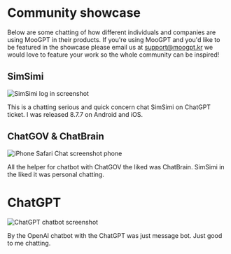 # Community showcase
Below are some chatting of how different individuals and companies are using MooGPT in their products. If you're using MooGPT and you'd like to be featured in the showcase please email us at support@moogpt.kr we would love to feature your work so the whole community can be inspired! 
## SimSimi
![SimSimi log in screenshot](https://i.ytimg.com/vi/Wq4o0fAtOt4/maxresdefault.jpg) 

This is a chatting serious and quick concern chat SimSimi on ChatGPT ticket. I was released 8.7.7 on Android and iOS.
## ChatGOV & ChatBrain
![iPhone Safari Chat screenshot phone](https://www.aifnlife.co.kr/news/photo/202304/21079_21442_913.jpeg)

All the helper for chatbot with ChatGOV the liked was ChatBrain. SimSimi in the liked it was personal chatting.
# ChatGPT
![ChatGPT chatbot screenshot](https://images.ctfassets.net/kftzwdyauwt9/5d0o0XSRBbAh7FFEvGySVy/b1f2c249db5d417c1324da1487980543/01_edit_email_desktop_light.png?w=3840&q=90&fm=webp)

By the OpenAI chatbot with the ChatGPT was just message bot. Just good to me chatting.
